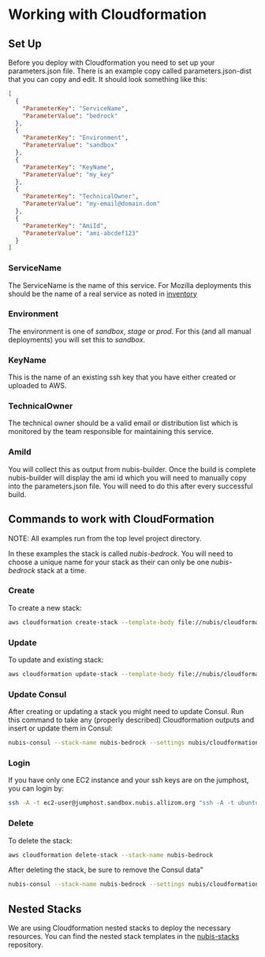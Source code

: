 ﻿# Working with Cloudformation

## Set Up
Before you deploy with Cloudformation you need to set up your parameters.json file. There is an example copy called parameters.json-dist that you can copy and edit. It should look something like this:

```json
[
  {
    "ParameterKey": "ServiceName",
    "ParameterValue": "bedrock"
  },
  {
    "ParameterKey": "Environment",
    "ParameterValue": "sandbox"
  },
  {
    "ParameterKey": "KeyName",
    "ParameterValue": "my_key"
  },
  {
    "ParameterKey": "TechnicalOwner",
    "ParameterValue": "my-email@domain.dom"
  },
  {
    "ParameterKey": "AmiId",
    "ParameterValue": "ami-abcdef123"
  }
]
```

### ServiceName
The ServiceName is the name of this service. For Mozilla deployments this should be the name of a real service as noted in [inventory](https://inventory.mozilla.org/en-US/core/service/)

### Environment
The environment is one of *sandbox*, *stage* or *prod*. For this (and all manual deployments) you will set this to *sandbox*.

### KeyName
This is the name of an existing ssh key that you have either created or uploaded to AWS.

### TechnicalOwner
The technical owner should be a valid email or distribution list which is monitored by the team responsible for maintaining this service.

### AmiId
You will collect this as output from nubis-builder. Once the build is complete nubis-builder will display the ami id which you will need to manually copy into the parameters.json file. You will need to do this after every successful build.

## Commands to work with CloudFormation
NOTE: All examples run from the top level project directory.

In these examples the stack is called *nubis-bedrock*. You will need to choose a unique name for your stack as their can only be one *nubis-bedrock* stack at a time.

### Create
To create a new stack:
```bash
aws cloudformation create-stack --template-body file://nubis/cloudformation/main.json --parameters file://nubis/cloudformation/parameters.json --stack-name nubis-bedrock
```

### Update
To update and existing stack:
```bash
aws cloudformation update-stack --template-body file://nubis/cloudformation/main.json --parameters file://nubis/cloudformation/parameters.json --stack-name nubis-bedrock
```

### Update Consul
After creating or updating a stack you might need to update Consul. Run this command to take any (properly described) Cloudformation outputs and insert or update them in Consul:
```bash
nubis-consul --stack-name nubis-bedrock --settings nubis/cloudformation/parameters.json get-and-update
```

### Login
If you have only one EC2 instance and your ssh keys are on the jumphost, you can login by:
```bash
ssh -A -t ec2-user@jumphost.sandbox.nubis.allizom.org "ssh -A -t ubuntu@$(nubis-consul --stack-name nubis-bedrock --settings nubis/cloudformation/parameters.json get-ec2-instance-ip)"
```

### Delete
To delete the stack:
```bash
aws cloudformation delete-stack --stack-name nubis-bedrock
```

After deleting the stack, be sure to remove the Consul data"
```bash
nubis-consul --stack-name nubis-bedrock --settings nubis/cloudformation/parameters.json delete
```

## Nested Stacks
We are using Cloudformation nested stacks to deploy the necessary resources. You can find the nested stack templates in the [nubis-stacks](https://github.com/Nubisproject/nubis-stacks) repository.
